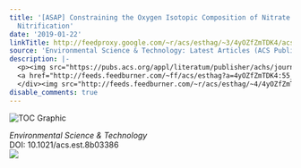 ```yaml
---
title: '[ASAP] Constraining the Oxygen Isotopic Composition of Nitrate Produced by
  Nitrification'
date: '2019-01-22'
linkTitle: http://feedproxy.google.com/~r/acs/esthag/~3/4yOZfZmTDK4/acs.est.8b03386
source: 'Environmental Science & Technology: Latest Articles (ACS Publications)'
description: |-
  <p><img src="https://pubs.acs.org/appl/literatum/publisher/achs/journals/content/esthag/0/esthag.ahead-of-print/acs.est.8b03386/20190122/images/medium/es-2018-03386f_0001.gif" alt="TOC Graphic"/></p><div><cite>Environmental Science & Technology</cite></div><div>DOI: 10.1021/acs.est.8b03386</div><div class="feedflare">
  <a href="http://feeds.feedburner.com/~ff/acs/esthag?a=4yOZfZmTDK4:55_WZFqphvE:yIl2AUoC8zA"><img src="http://feeds.feedburner.com/~ff/acs/esthag?d=yIl2AUoC8zA" border="0"></img></a>
  </div><img src="http://feeds.feedburner.com/~r/acs/esthag/~4/4yOZfZmTDK4" height="1" width="1" ...
disable_comments: true
---
```

<p><img src="https://pubs.acs.org/appl/literatum/publisher/achs/journals/content/esthag/0/esthag.ahead-of-print/acs.est.8b03386/20190122/images/medium/es-2018-03386f_0001.gif" alt="TOC Graphic"/></p><div><cite>Environmental Science & Technology</cite></div><div>DOI: 10.1021/acs.est.8b03386</div><div class="feedflare">
<a href="http://feeds.feedburner.com/~ff/acs/esthag?a=4yOZfZmTDK4:55_WZFqphvE:yIl2AUoC8zA"><img src="http://feeds.feedburner.com/~ff/acs/esthag?d=yIl2AUoC8zA" border="0"></img></a>
</div><img src="http://feeds.feedburner.com/~r/acs/esthag/~4/4yOZfZmTDK4" height="1" width="1" ...